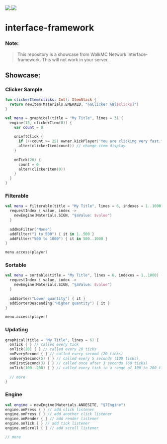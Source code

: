 <a href="https://github.com/uinnn/interface-framework">
  <img align="center" src="https://img.shields.io/static/v1?style=for-the-badge&label=author&message=uinnn&color=informational"/>
</a>
<a href="https://github.com/uinnn/interface-framework">
  <img align="center" src="https://img.shields.io/static/v1?style=for-the-badge&label=version&message=1.9.4&color=yellow"/>
</a>

# interface-framework

### Note:
> This repository is a showcase from WalkMC Network interface-framework.
> This will not work in your server.

## Showcase:

### Clicker Sample
```kt
fun clickerItem(clicks: Int): ItemStack {
  return newItem(Materials.EMERALD, "§aClicker §8[$clicks]")
}

val menu = graphical(title = "My Title", lines = 3) {
  engine(13, clickerItem(0)) {
    var count = 0
  
    onLeftClick {
      if (++count >= 25) owner.kickPlayer("You are clicking very fast.")
      alter(clickerItem(count)) // change item display
    }
    
    onTick(20) {
      count = 0
      alter(clickerItem(0))
    }
  }
}
```

### Filterable
```kt
val menu = filterable(title = "My Title", lines = 6, indexes = 1..1000) {
  requestIndex { value, index ->
    newEngine(Materials.SIGN, "§aValue: $value")
  }
  
  addNoFilter("None")
  addFilter("1 to 500") { it in 1..500 }
  addFilter("500 to 1000") { it in 500..1000 }
}

menu.access(player)
```

### Sortable

```kt
val menu = sortable(title = "My Title", lines = 6, indexes = 1..1000) {
  requestIndex { value, index ->
    newEngine(Materials.SIGN, "§aValue: $value")
  }
  
  addSorter("Lower quantity") { it }
  addSorterDescending("Higher quantity") { it }
}

menu.access(player)
```

### Updating

```kt
graphical(title = "My Title", lines = 6) {
  onTick { } // called every tick
  onTick(20) { } // called every 20 ticks
  onEverySecond { } // called every second (20 ticks)
  onEverySecond(5) { } // called every 5 seconds (100 ticks)
  onFirstSecond(3) { } // called once after 3 seconds (60 ticks)
  onTick(100..200) { } // called every tick in a range of 100 to 200 ticks, this is, after 100 ticks will start ticking and ending after more 100 ticks
  
  // more
}
```

### Engine
```kt
val engine = newEngine(Materials.ANDESITE, "§7Engine")
engine.onPress { } // add click listener
engine.onPress { } // add another click listener
engine.onRender { } // add render listener
engine.onTick { } // add tick listener
engine.onScroll { } // add scroll listener

// more
```


